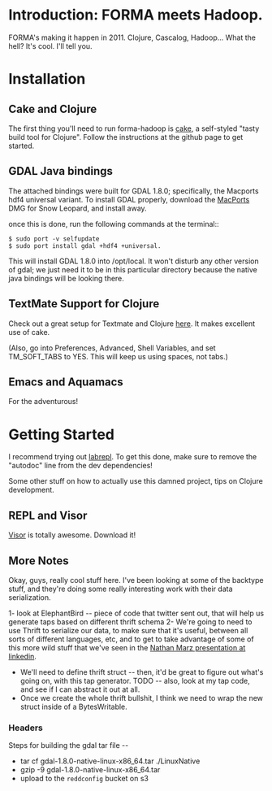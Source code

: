 Introduction: FORMA meets Hadoop.
=================================

FORMA's making it happen in 2011. Clojure, Cascalog, Hadoop... What the hell? It's cool. I'll tell you.

Installation
============

Cake and Clojure
---------------------

The first thing you'll need to run forma-hadoop is [cake](https://github.com/ninjudd/cake), a self-styled "tasty build tool for Clojure". Follow the instructions at the github page to get started.

GDAL Java bindings
------------------

The attached bindings were built for GDAL 1.8.0; specifically, the Macports hdf4 universal variant. To install GDAL properly, download the [MacPorts](http://www.macports.org/install.php) DMG for Snow Leopard, and install away.

once this is done, run the following commands at the terminal::

	$ sudo port -v selfupdate
	$ sudo port install gdal +hdf4 +universal.
	
This will install GDAL 1.8.0 into /opt/local. It won't disturb any other version of gdal; we just need it to be in this particular directory because the native java bindings will be looking there.

TextMate Support for Clojure
----------------------------

Check out a great setup for Textmate and Clojure [here](https://github.com/swannodette/textmate-clojure). It makes excellent use of cake.

(Also, go into Preferences, Advanced, Shell Variables, and set TM_SOFT_TABS to YES. This will keep us using spaces, not tabs.)

Emacs and Aquamacs
------------------

For the adventurous!

Getting Started
===============

I recommend trying out [labrepl](git://github.com/relevance/labrepl.git). To get this done, make sure to remove the "autodoc" line from the dev dependencies!

Some other stuff on how to actually use this damned project, tips on Clojure development.

REPL and Visor
--------------

[Visor](http://visor.binaryage.com/) is totally awesome. Download it!

More Notes
----------

Okay, guys, really cool stuff here. I've been looking at some of the backtype stuff, and they're doing some really interesting work with their data serialization.

1- look at ElephantBird -- piece of code that twitter sent out, that will help us generate taps based on different thrift schema
2- We're going to need to use Thrift to serialize our data, to make sure that it's useful, between all sorts of different languages, etc, and to get to take advantage of some of this more wild stuff that we've seen in the [Nathan Marz presentation at linkedin](http://sna-projects.com/blog/2010/11/clojure-at-backtype/).

* We'll need to define thrift struct -- then, it'd be great to figure out what's going on, with this tap generator. TODO -- also, look at my tap code, and see if I can abstract it out at all.
* Once we create the whole thrift bullshit, I think we need to wrap the new struct inside of a BytesWritable.

### Headers ###

Steps for building the gdal tar file -- 
* tar cf gdal-1.8.0-native-linux-x86_64.tar ./LinuxNative
* gzip -9 gdal-1.8.0-native-linux-x86_64.tar 
* upload to the `reddconfig` bucket on s3
